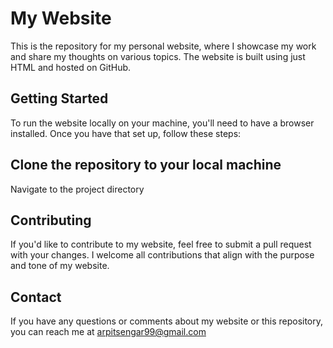 # My Website
This is the repository for my personal website, where I showcase my work and share my thoughts on various topics. The website is built using just HTML and hosted on GitHub.

## Getting Started
To run the website locally on your machine, you'll need to have a browser installed. Once you have that set up, follow these steps:

## Clone the repository to your local machine
Navigate to the project directory

## Contributing
If you'd like to contribute to my website, feel free to submit a pull request with your changes. I welcome all contributions that align with the purpose and tone of my website.

## Contact
If you have any questions or comments about my website or this repository, you can reach me at arpitsengar99@gmail.com
